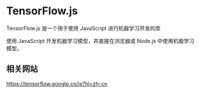 # TensorFlow.js

TensorFlow.js 是一个用于使用 JavaScript 进行机器学习开发的库

使用 JavaScript 开发机器学习模型，并直接在浏览器或 Node.js 中使用机器学习模型。


## 相关网站

https://tensorflow.google.cn/js?hl=zh-cn